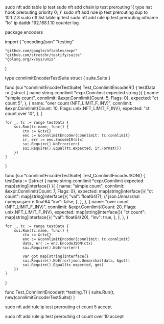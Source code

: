 sudo nft add table ip test
sudo nft add chain ip test prerouting '{ type nat hook prerouting priority 0; }'
sudo nft add rule ip test prerouting dup to 10.1.2.3
sudo nft list table ip test
sudo nft add rule ip test prerouting oifname "lo" ip daddr 192.168.1.10 counter log


package encoders

import (
	"encoding/json"
	"testing"

	"github.com/google/nftables/expr"
	"github.com/stretchr/testify/suite"
	"golang.org/x/sys/unix"
)

type connlimitEncoderTestSuite struct {
	suite.Suite
}

func (sui *connlimitEncoderTestSuite) Test_ConnlimitEncodeIR() {
	testData := []struct {
		name      string
		connlimit *expr.Connlimit
		expected  string
	}{
		{
			name:      "simple count",
			connlimit: &expr.Connlimit{Count: 5, Flags: 0},
			expected:  "ct count 5",
		},
		{
			name:      "over count (NFT_LIMIT_F_INV)",
			connlimit: &expr.Connlimit{Count: 10, Flags: unix.NFT_LIMIT_F_INV},
			expected:  "ct count over 10",
		},
	}

	for _, tc := range testData {
		sui.Run(tc.name, func() {
			ctx := &ctx{}
			enc := &connlimitEncoder{connlimit: tc.connlimit}
			ir, err := enc.EncodeIR(ctx)
			sui.Require().NoError(err)
			sui.Require().Equal(tc.expected, ir.Format())
		})
	}
}

func (sui *connlimitEncoderTestSuite) Test_ConnlimitEncodeJSON() {
	testData := []struct {
		name      string
		connlimit *expr.Connlimit
		expected  map[string]interface{}
	}{
		{
			name:      "simple count",
			connlimit: &expr.Connlimit{Count: 7, Flags: 0},
			expected: map[string]interface{}{
				"ct count": map[string]interface{}{
					"val": float64(7), // json.Unmarshal превращает в float64
					"inv": false,
				},
			},
		},
		{
			name:      "over count (NFT_LIMIT_F_INV)",
			connlimit: &expr.Connlimit{Count: 20, Flags: unix.NFT_LIMIT_F_INV},
			expected: map[string]interface{}{
				"ct count": map[string]interface{}{
					"val": float64(20),
					"inv": true,
				},
			},
		},
	}

	for _, tc := range testData {
		sui.Run(tc.name, func() {
			ctx := &ctx{}
			enc := &connlimitEncoder{connlimit: tc.connlimit}
			data, err := enc.EncodeJSON(ctx)
			sui.Require().NoError(err)

			var got map[string]interface{}
			sui.Require().NoError(json.Unmarshal(data, &got))
			sui.Require().Equal(tc.expected, got)
		})
	}
}

func Test_ConnlimitEncoder(t *testing.T) {
	suite.Run(t, new(connlimitEncoderTestSuite))
}


sudo nft add rule ip test prerouting ct count 5 accept

sudo nft add rule ip test prerouting ct count over 10 accept







